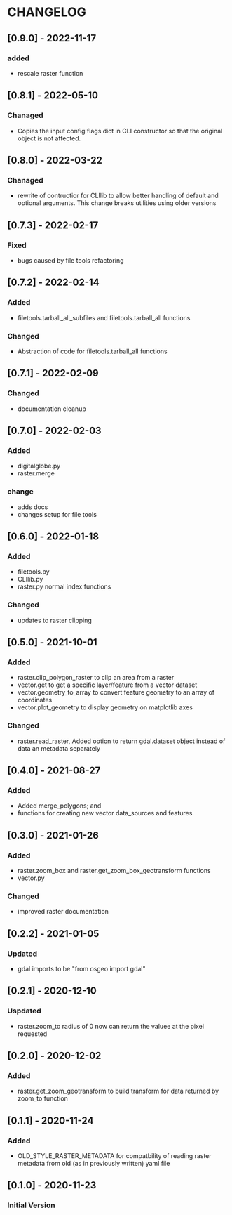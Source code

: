 # CHANGELOG

## [0.9.0] - 2022-11-17
### added
- rescale raster function

## [0.8.1] - 2022-05-10
### Chanaged
- Copies the input config flags dict in CLI constructor so that the 
original object is not affected.

## [0.8.0] - 2022-03-22
### Chanaged
- rewrite of contructior for CLIlib to allow better handling of default and 
optional arguments. This change breaks utilities using older versions 

## [0.7.3] - 2022-02-17
### Fixed
- bugs caused by file tools refactoring

## [0.7.2] - 2022-02-14
### Added
- filetools.tarball_all_subfiles and filetools.tarball_all functions 

### Changed
- Abstraction of code for filetools.tarball_all functions


## [0.7.1] - 2022-02-09
### Changed
- documentation cleanup

## [0.7.0] - 2022-02-03
### Added
- digitalglobe.py
- raster.merge

### change
- adds docs
- changes setup for file tools

## [0.6.0] - 2022-01-18
### Added
- filetools.py
- CLIlib.py
- raster.py normal index functions

### Changed
- updates to raster clipping

## [0.5.0] - 2021-10-01
### Added
- raster.clip_polygon_raster to clip an area from a raster
- vector.get to get a specific layer/feature from a vector dataset
- vector.geometry_to_array to convert feature geometry to an array of coordinates 
- vector.plot_geometry to display geometry on matplotlib axes

### Changed
- raster.read_raster, Added option to return gdal.dataset object instead
of data an metadata separately 

## [0.4.0] - 2021-08-27
### Added
- Added merge_polygons; and 
- functions for creating new vector data_sources and features

## [0.3.0] - 2021-01-26
### Added
- raster.zoom_box and raster.get_zoom_box_geotransform functions
- vector.py 

### Changed
- improved raster documentation

## [0.2.2] - 2021-01-05
### Updated
- gdal imports to be "from osgeo import gdal"

## [0.2.1] - 2020-12-10
### Uspdated
- raster.zoom_to radius of 0 now can return the valuee at the pixel requested

## [0.2.0] - 2020-12-02
### Added
- raster.get_zoom_geotransform to build transform for data returned by zoom_to
function

## [0.1.1] - 2020-11-24
### Added
- OLD_STYLE_RASTER_METADATA for compatbility of reading raster metadata 
from old (as in previously written) yaml file

## [0.1.0] - 2020-11-23
### Initial Version
